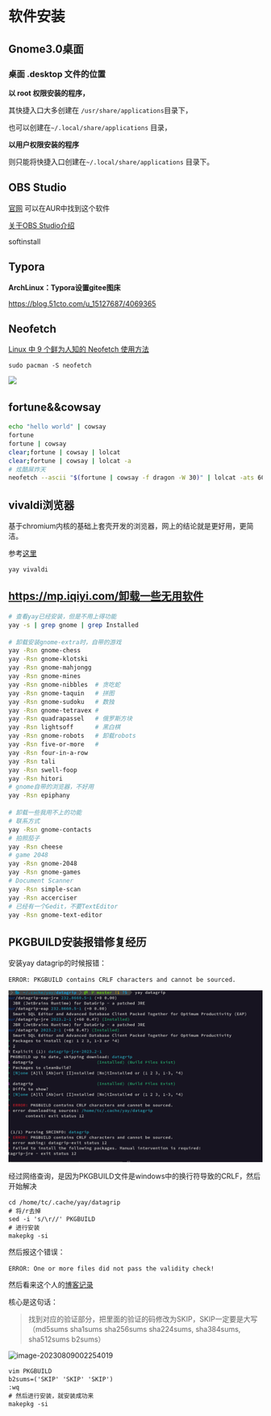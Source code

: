 # 软件安装

## Gnome3.0桌面

### 桌面 .desktop 文件的位置

**以 root 权限安装的程序，**

其快捷入口大多创建在 `/usr/share/applications`目录下，

也可以创建在`~/.local/share/applications` 目录，

**以用户权限安装的程序**

则只能将快捷入口创建在`~/.local/share/applications` 目录下。



## **OBS Studio**

[官网](https://projectobs.com/zh-hant/download/)  可以在AUR中找到这个软件

[关于OBS Studio介绍](https://www.thosefree.com/obs-studio)

softinstall



## Typora

**ArchLinux：Typora设置gitee图床**

https://blog.51cto.com/u_15127687/4069365



## Neofetch

[Linux 中 9 个鲜为人知的 Neofetch 使用方法](https://www.linuxmi.com/linux-neofetch.html)

```shell
sudo pacman -S neofetch
```

![](https://www.linuxmi.com/wp-content/uploads/2022/07/smalllinux.png)



## fortune&&cowsay

```bash
echo "hello world" | cowsay
fortune
fortune | cowsay
clear;fortune | cowsay | lolcat
clear;fortune | cowsay | lolcat -a
# 炫酷屌炸天
neofetch --ascii "$(fortune | cowsay -f dragon -W 30)" | lolcat -ats 60
```



## vivaldi浏览器

基于chromium内核的基础上套壳开发的浏览器，网上的结论就是更好用，更简洁。

参考[这里](https://zhuanlan.zhihu.com/p/92618817)

```shell
yay vivaldi
```



## https://mp.iqiyi.com/卸载一些无用软件

```bash
# 查看yay已经安装，但是不用上得功能
yay -s | grep gnome | grep Installed

# 卸载安装gnome-extra时，自带的游戏
yay -Rsn gnome-chess
yay -Rsn gnome-klotski
yay -Rsn gnome-mahjongg
yay -Rsn gnome-mines
yay -Rsn gnome-nibbles  # 贪吃蛇
yay -Rsn gnome-taquin   # 拼图
yay -Rsn gnome-sudoku   # 数独    
yay -Rsn gnome-tetravex #
yay -Rsn quadrapassel   # 俄罗斯方块
yay -Rsn lightsoff      # 黑白棋
yay -Rsn gnome-robots   # 卸载robots
yay -Rsn five-or-more   # 
yay -Rsn four-in-a-row
yay -Rsn tali
yay -Rsn swell-foop
yay -Rsn hitori
# gnome自带的浏览器，不好用
yay -Rsn epiphany

# 卸载一些我用不上的功能
# 联系方式
yay -Rsn gnome-contacts
# 拍照茄子
yay -Rsn cheese
# game 2048
yay -Rsn gnome-2048
yay -Rsn gnome-games
# Document Scanner
yay -Rsn simple-scan
yay -Rsn accerciser
# 已经有一个Gedit，不要TextEditor
yay -Rsn gnome-text-editor
```





## PKGBUILD安装报错修复经历

安装yay datagrip的时候报错：

`ERROR: PKGBUILD contains CRLF characters and cannot be sourced.`

![image-20230809001602214](./img/softinstall/image-20230809001602214.png)

经过网络查询，是因为PKGBUILD文件是windows中的换行符导致的CRLF，然后开始解决

```shell
cd /home/tc/.cache/yay/datagrip
# 将/r去掉
sed -i 's/\r//' PKGBUILD 
# 进行安装
makepkg -si
```

然后报这个错误：

`ERROR: One or more files did not pass the validity check!`

然后看来这个人的[博客记录](https://blog.csdn.net/qq_37284020/article/details/103991649)

核心是这句话：

> 找到对应的验证部分，把里面的验证的码修改为SKIP，SKIP一定要是大写（md5sums sha1sums sha256sums sha224sums, sha384sums, sha512sums b2sums）

![image-20230809002254019](/run/media/tc/File/2_STUDY/GitHubRepositories/00myGitHubRepository/AntHubTC.github.io/ArchLinux/img/softinstall/image-20230809002254019.png)

```shell
vim PKGBUILD
b2sums=('SKIP' 'SKIP' 'SKIP')
:wq
# 然后进行安装，就安装成功来
makepkg -si
```





















